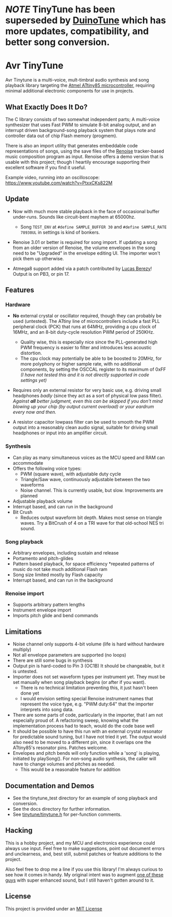 *NOTE* TinyTune has been superseded by <a href="https://github.com/blakelivingston/DuinoTune"> DuinoTune</a> which has more updates, compatibility, and better song conversion.
===

Avr TinyTune
===

Avr Tinytune is a multi-voice, mult-timbral audio synthesis and song playback library targeting the [Atmel ATtiny85 microcontroller](http://www.atmel.com/devices/attiny85.aspx), requiring minimal additional electronic components for use in projects.

What Exactly Does It Do?
---

The C library consists of two somewhat independent parts; A multi-voice synthesizer that uses Fast PWM to simulate 8-bit analog output, and an interrupt driven background-song playback system that plays note and controller data out of chip Flash memory (progmem).

There is also an import utility that generates embeddable code representations of songs, using the save files of the [Renoise](http://www.renoise.com/) tracker-based music composition program as input. Renoise offers a demo version that is usable with this project; though I heartily encourage supporting their excellent software if you find it useful.

Example video, running into an oscilloscope: <a href="https://www.youtube.com/watch?v=PtxxCKs822M">https://www.youtube.com/watch?v=PtxxCKs822M</a>

Update
---
* Now with much more stable playback in the face of occasional buffer under-runs. Sounds like circuit-bent mayhem at 65000hz.
	* Song `TEST_ENV` at `#define SAMPLE_BUFFER 30` and `#define SAMPLE_RATE 78930UL` in settings is  kind of bonkers.

* Renoise 3.01 or better is required for song import. If updating a song from an older version of Renoise, the volume envelopes in the song need to be "Upgraded" in the envelope editing UI. The importer won't pick them up otherwise.

* Atmega8 support added via a patch contributed by <a href="https://github.com/lberezy">Lucas Berezy</a>! Output is on PB3, or pin 17.

Features
---

### Hardware

* **No** external crystal or oscillator required, though they can probably be used (untested). The ATtiny line of microcontrollers include a fast PLL peripheral clock (PCK) that runs at 64MHz, providing a cpu clock of 16MHz, and an 8-bit duty-cycle resolution PWM period of 250KHz.
	* Quality wise, this is especially nice since the PLL-generated high PWM frequency is easier to filter and introduces less acoustic distortion.
	* The cpu clock may potentially be able to be boosted to 20MHz, for more polyphony or higher sample rate, with no additional components, by setting the OSCCAL register to its maximum of 0xFF _(I have not tested this and it is not directly supported in code settings yet)_

* Requires only an external resistor for very basic use, e.g. driving small headphones _badly_ (since they act as a sort of physical low pass filter).  _Against **all** better judgment, even this can be skipped if you don't mind blowing up your chip (by output current overload) or your eardrum every now and then._

* A resistor capacitor lowpass filter can be used to smooth the PWM output into a reasonably clean audio signal, suitable for driving small headphones or input into an amplifier circuit.

### Synthesis
* Can play as many simultaneous voices as the MCU speed and RAM can accommodate
* Offers the following voice types:
	* PWM (square wave), with adjustable duty cycle
	* Triangle/Saw wave, continuously adjustable between the two waveforms
	* Noise channel. This is currently usable, but slow. Improvements are planned
* Adjustable playback volume
* Interrupt based, and can run in the background
* Bit Crush
	* Reduces output waveform bit depth. Makes most sense on triangle waves. Try a BitCrush of 4 on a TRI wave for that old-school NES tri sound.

### Song playback
* Arbitrary envelopes, including sustain and release
* Portamento and pitch-glides
* Pattern based playback, for space efficiency
	*repeated patterns of music do not take much additional Flash ram
* Song size limited mostly by Flash capacity
* Interrupt based, and can run in the background

### Renoise import
* Supports arbitrary pattern lengths
* Instrument envelope import
* Imports pitch glide and bend commands

Limitations
---
* Noise channel only supports 4-bit volume (life is hard without hardware multiply)
* Not all envelope parameters are supported (no loops)
* There are still some bugs in synthesis
* Output pin is hard-coded to Pin 3 (OC1B) It should be changeable, but it is untested.
* Importer does not set waveform types per instrument yet. They must be set manually when song playback begins (or after if you want).
	* There is no technical limitation preventing this, it just hasn't been done yet
	* I would envision setting special Renoise instrument names that represent the voice type, e.g. "PWM duty:64" that the importer interprets into song data.
* There are some parts of code, particularly in the importer, that I am not especially proud of. A refactoring sweep, knowing what the implementation process had to teach, would do the code base well
* It should be possible to have this run with an external crystal resonator for predictable sound tuning, but I have not tried it yet. The output would also need to be moved to a different pin, since it overlaps one the ATtiny85's resonator pins. Patches welcome.
* Envelopes and pitch bends will only function while a 'song' is playing, initiated by playSong(). For non-song audio synthesis, the caller will have to change volumes and pitches as needed.
	* This would be a reasonable feature for addition


Documentation and Demos
---
* See the tinytune_test directory for an example of song playback and conversion.
* See the docs directory for further information.
* See [tinytune/tinytune.h](tinytune/tinytune.h) for per-function comments.

Hacking
---
This is a hobby project, and my MCU and electronics experience could always use input. Feel free to make suggestions, point out document errors and unclearness, and, best still, submit patches or feature additions to the project.

Also feel free to drop me a line if you use this library! I'm always curious to see how it 
comes in handy. My original intent was to augment [one of these guys](http://www.otamatone.com/) with super enhanced sound, but I still haven't gotten around to it.

License
---
This project is provided under an [MIT License](LICENSE)

